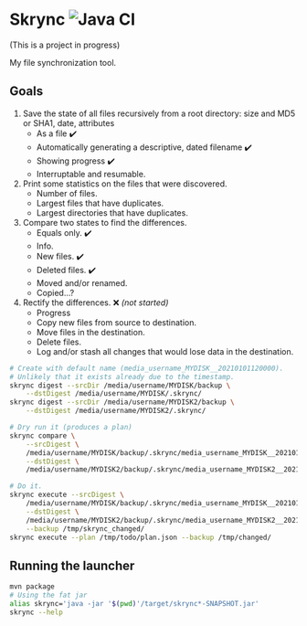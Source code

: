 Skrync ![Java CI](https://github.com/RyanSkraba/skrync/workflows/Java%20CI/badge.svg)
==============================================================================

(This is a project in progress)

My file synchronization tool.

Goals
------------------------------------------------------------------------------

1. Save the state of all files recursively from a root directory:
   size and MD5 or SHA1, date, attributes
   - As a file :heavy_check_mark:
   - Automatically generating a descriptive, dated filename :heavy_check_mark:
   - Showing progress :heavy_check_mark:
   - Interruptable and resumable. 
2. Print some statistics on the files that were discovered.
   - Number of files.
   - Largest files that have duplicates.
   - Largest directories that have duplicates.
3. Compare two states to find the differences.
   - Equals only. :heavy_check_mark:
   - Info.
   - New files. :heavy_check_mark:
   - Deleted files. :heavy_check_mark:
   - Moved and/or renamed.
   - Copied...?
4. Rectify the differences. :x: _(not started)_
   - Progress
   - Copy new files from source to destination.
   - Move files in the destination.
   - Delete files.
   - Log and/or stash all changes that would lose data in the destination.

```bash
# Create with default name (media_username_MYDISK__20210101120000).
# Unlikely that it exists already due to the timestamp.
skrync digest --srcDir /media/username/MYDISK/backup \
    --dstDigest /media/username/MYDISK/.skrync/
skrync digest --srcDir /media/username/MYDISK2/backup \
    --dstDigest /media/username/MYDISK2/.skrync/

# Dry run it (produces a plan)
skrync compare \
    --srcDigest \
    /media/username/MYDISK/backup/.skrync/media_username_MYDISK__20210101120000 \
    --dstDigest \
    /media/username/MYDISK2/backup/.skrync/media_username_MYDISK2__20210101120010

# Do it.
skrync execute --srcDigest \
    /media/username/MYDISK/backup/.skrync/media_username_MYDISK__20210101120000 \
    --dstDigest \
    /media/username/MYDISK2/backup/.skrync/media_username_MYDISK2__20210101120010 \
    --backup /tmp/skrync_changed/
skrync execute --plan /tmp/todo/plan.json --backup /tmp/changed/
```

Running the launcher
------------------------------------------------------------------------------

```bash
mvn package
# Using the fat jar
alias skrync='java -jar '$(pwd)'/target/skrync*-SNAPSHOT.jar'
skrync --help
```
